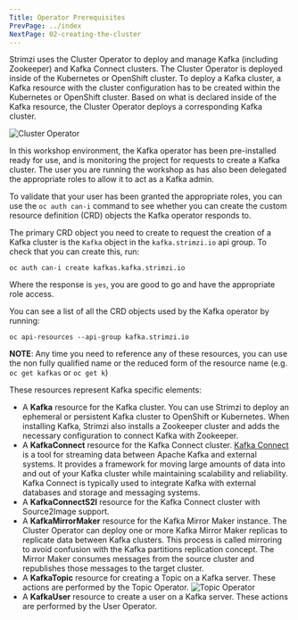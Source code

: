 ```yaml
---
Title: Operator Prerequisites
PrevPage: ../index
NextPage: 02-creating-the-cluster
---
```


Strimzi uses the Cluster Operator to deploy and manage Kafka (including Zookeeper) and Kafka Connect clusters. The Cluster Operator is deployed inside of the Kubernetes or OpenShift cluster. To deploy a Kafka cluster, a Kafka resource with the cluster configuration has to be created within the Kubernetes or OpenShift cluster. Based on what is declared inside of the Kafka resource, the Cluster Operator deploys a corresponding Kafka cluster.

![Cluster Operator](cluster_operator.png)

In this workshop environment, the Kafka operator has been pre-installed ready for use, and is monitoring the project for requests to create a Kafka cluster. The user you are running the workshop as has also been delegated the appropriate roles to allow it to act as a Kafka admin.

To validate that your user has been granted the appropriate roles, you can use the `oc auth can-i` command to see whether you can create the custom resource definition (CRD) objects the Kafka operator responds to.

The primary CRD object you need to create to request the creation of a Kafka cluster is the `Kafka` object in the `kafka.strimzi.io` api group. To check that you can create this, run:

```execute
oc auth can-i create kafkas.kafka.strimzi.io
```

Where the response is `yes`, you are good to go and have the appropriate role access.

You can see a list of all the CRD objects used by the Kafka operator by running:

```execute
oc api-resources --api-group kafka.strimzi.io
```

__NOTE__: Any time you need to reference any of these resources, you can use the non fully qualified name or the reduced form of the resource name (e.g. `oc get kafkas` or `oc get k`)

These resources represent Kafka specific elements:

* A __Kafka__ resource for the Kafka cluster. You can use Strimzi to deploy an ephemeral or persistent Kafka cluster to OpenShift or Kubernetes. When installing Kafka, Strimzi also installs a Zookeeper cluster and adds the necessary configuration to connect Kafka with Zookeeper.
* A __KafkaConnect__ resource for the Kafka Connect cluster. [Kafka Connect](https://kafka.apache.org/documentation/#connect) is a tool for streaming data between Apache Kafka and external systems. It provides a framework for moving large amounts of data into and out of your Kafka cluster while maintaining scalability and reliability. Kafka Connect is typically used to integrate Kafka with external databases and storage and messaging systems.
* A __KafkaConnectS2I__ resource for the Kafka Connect cluster with Source2Image support.
* A __KafkaMirrorMaker__ resource for the Kafka Mirror Maker instance. The Cluster Operator can deploy one or more Kafka Mirror Maker replicas to replicate data between Kafka clusters. This process is called mirroring to avoid confusion with the Kafka partitions replication concept. The Mirror Maker consumes messages from the source cluster and republishes those messages to the target cluster.
* A __KafkaTopic__ resource for creating a Topic on a Kafka server. These actions are performed by the Topic Operator.
![Topic Operator](topic_operator.png)
* A __KafkaUser__ resource to create a user on a Kafka server. These actions are performed by the User Operator.
